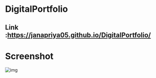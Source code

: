 # DigitalPortfolio

## Link :https://janapriya05.github.io/DigitalPortfolio/

# Screenshot
![img](https://github.com/Janapriya05/DigitalPortfolio/assets/149756559/407cd32e-8e8b-438e-bb29-fde8a872a262)
